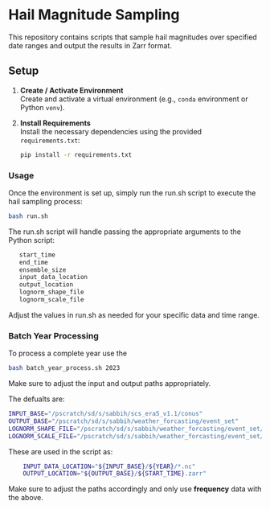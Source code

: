 # Hail Magnitude Sampling

This repository contains scripts that sample hail magnitudes over specified date ranges and output the results in Zarr format.

## Setup

1. **Create / Activate Environment**  
   Create and activate a virtual environment (e.g., `conda` environment or Python `venv`).

2. **Install Requirements**  
   Install the necessary dependencies using the provided `requirements.txt`:
   ```bash
   pip install -r requirements.txt

### Usage
Once the environment is set up, simply run the run.sh script to execute the hail sampling process:

``` bash
bash run.sh
```
The run.sh script will handle passing the appropriate arguments to the Python script:

```bash
   start_time
   end_time
   ensemble_size
   input_data_location
   output_location
   lognorm_shape_file
   lognorm_scale_file
```

Adjust the values in run.sh as needed for your specific data and time range.

### Batch Year Processing

To process a complete year use the 
```bash
bash batch_year_process.sh 2023
```
Make sure to adjust the input and output paths appropriately.

The defualts are:
```bash
INPUT_BASE="/pscratch/sd/s/sabbih/scs_era5_v1.1/conus"
OUTPUT_BASE="/pscratch/sd/s/sabbih/weather_forcasting/event_set"
LOGNORM_SHAPE_FILE="/pscratch/sd/s/sabbih/weather_forcasting/event_set/lognorm_shape.nc"
LOGNORM_SCALE_FILE="/pscratch/sd/s/sabbih/weather_forcasting/event_set/lognorm_scale.nc"
```

These are used in the script as:
```bash
    INPUT_DATA_LOCATION="${INPUT_BASE}/${YEAR}/*.nc"
    OUTPUT_LOCATION="${OUTPUT_BASE}/${START_TIME}.zarr"
```

Make sure to adjust the paths accordingly and only use **frequency** data with the above. 
